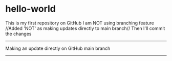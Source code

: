 # hello-world
This is my first repository on GitHub
I am NOT using branching feature //Added 'NOT' as making updates directly to main branch//
Then I'll commit the changes

**********
Making an update directly on GitHub main branch
**********
